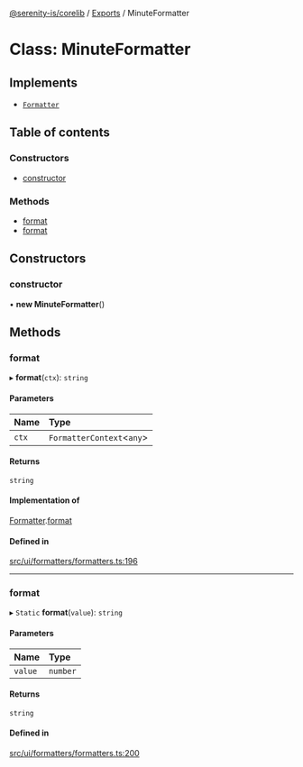 [@serenity-is/corelib](../README.md) / [Exports](../modules.md) / MinuteFormatter

# Class: MinuteFormatter

## Implements

- [`Formatter`](../interfaces/Formatter.md)

## Table of contents

### Constructors

- [constructor](MinuteFormatter.md#constructor)

### Methods

- [format](MinuteFormatter.md#format)
- [format](MinuteFormatter.md#format-1)

## Constructors

### constructor

• **new MinuteFormatter**()

## Methods

### format

▸ **format**(`ctx`): `string`

#### Parameters

| Name | Type |
| :------ | :------ |
| `ctx` | `FormatterContext`<`any`\> |

#### Returns

`string`

#### Implementation of

[Formatter](../interfaces/Formatter.md).[format](../interfaces/Formatter.md#format)

#### Defined in

[src/ui/formatters/formatters.ts:196](https://github.com/serenity-is/serenity/blob/master/packages/corelib/src/ui/formatters/formatters.ts#L196)

___

### format

▸ `Static` **format**(`value`): `string`

#### Parameters

| Name | Type |
| :------ | :------ |
| `value` | `number` |

#### Returns

`string`

#### Defined in

[src/ui/formatters/formatters.ts:200](https://github.com/serenity-is/serenity/blob/master/packages/corelib/src/ui/formatters/formatters.ts#L200)
